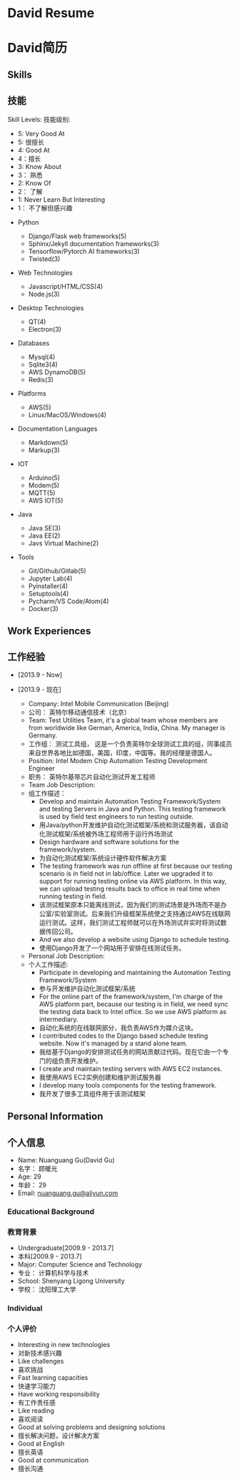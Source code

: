 # David Resume
# David简历

## Skills
## 技能

Skill Levels:
技能级别:
* 5: Very Good At
* 5: 很擅长
* 4: Good At
* 4：擅长
* 3: Know About
* 3： 熟悉
* 2: Know Of
* 2： 了解
* 1: Never Learn But Interesting
* 1： 不了解但感兴趣

- Python
    + Django/Flask web frameworks(5)
    + Sphinx/Jekyll documentation frameworks(3) 
    + Tensorflow/Pytorch AI frameworks(3)
    + Twisted(3)

- Web Technologies
    + Javascript/HTML/CSS(4)
    + Node.js(3)

- Desktop Technologies
    + QT(4)
    + Electron(3)
    
- Databases
    + Mysql(4)
    + Sqlite3(4)
    + AWS DynamoDB(5)
    + Redis(3)

- Platforms
    + AWS(5)
    + Linux/MacOS/Windows(4)

- Documentation Languages
    + Markdown(5)
    + Markup(3)

- IOT
    + Arduino(5)
    + Modem(5)
    + MQTT(5)
    + AWS IOT(5)

- Java
    + Java SE(3)
    + Java EE(2)
    + Javs Virtual Machine(2)

- Tools
    + Git/Github/Gitlab(5)
    + Jupyter Lab(4)
    + Pyinstaller(4)
    + Setuptools(4)
    + Pycharm/VS Code/Atom(4)
    + Docker(3)



## Work Experiences
## 工作经验
            
- [2013.9 - Now]
- [2013.9 - 现在]

    * Company: Intel Mobile Communication (Beijing)
    * 公司： 英特尔移动通信技术（北京）
    * Team: Test Utilities Team, it's a global team whose members are from worldwide like German, America, India, China. My manager is Germany.
    * 工作组： 测试工具组， 这是一个负责英特尔全球测试工具的组，同事成员来自世界各地比如德国，美国，印度，中国等。我的经理是德国人。
    * Position: Intel Modem Chip Automation Testing Development Engineer
    * 职务： 英特尔基带芯片自动化测试开发工程师
    * Team Job Description:
    * 组工作描述：
        + Develop and maintain Automation Testing Framework/System and testing Servers in Java and Python. This testing framework is used by field test engineers to run testing outside.
        + 用Java/python开发维护自动化测试框架/系统和测试服务器，该自动化测试框架/系统被外场工程师用于运行外场测试
        + Design hardware and software solutions for the framework/system.  
        + 为自动化测试框架/系统设计硬件软件解决方案
        + The testing framework was run offline at first because our testing scenario is in field not in lab/office. Later we upgraded it to support for running testing online via AWS platform. In this way, we can upload testing results back to office in real time when running testing in field.
        + 该测试框架原本只能离线测试，因为我们的测试场景是外场而不是办公室/实验室测试。后来我们升级框架系统使之支持通过AWS在线联网运行测试。这样，我们测试工程师就可以在外场测试并实时将测试数据传回公司。
        + And we also develop a website using Django to schedule testing.
        + 使用Django开发了一个网站用于安排在线测试任务。
    * Personal Job Description:
    * 个人工作描述:
        + Participate in developing and maintaining the Automation Testing Framework/System
        + 参与开发维护自动化测试框架/系统
        + For the online part of the framework/system, I'm charge of the AWS platform part, because our testing is in field, we need sync the testing data back to Intel office. So we use AWS platform as intermediary.
        + 自动化系统的在线联网部分，我负责AWS作为媒介这块。
        + I contributed codes to the Django based schedule testing website. Now it's managed by a stand alone team.
        + 我给基于Django的安排测试任务的网站贡献过代码。现在它由一个专门的组负责开发维护。
        + I create and maintain testing servers with AWS EC2 instances.
        + 我使用AWS EC2实例创建和维护测试服务器
        + I develop many tools components for the testing framework.
        + 我开发了很多工具组件用于该测试框架

## Personal Information
## 个人信息

* Name: Nuanguang Gu(David Gu)
* 名字： 顾暖光
* Age: 29
* 年龄： 29
* Email: nuanguang.gu@aliyun.com

### Educational Background
### 教育背景

* Undergraduate[2009.9 - 2013.7]
* 本科[2009.9 - 2013.7]
* Major: Computer Science and Technology
* 专业： 计算机科学与技术
* School: Shenyang Ligong University
* 学校： 沈阳理工大学
        
###  Individual
### 个人评价

* Interesting in new technologies
* 对新技术感兴趣
* Like challenges
* 喜欢挑战
* Fast learning capacities
* 快速学习能力
* Have working responsibility
* 有工作责任感
* Like reading
* 喜欢阅读
* Good at solving problems and designing solutions
* 擅长解决问题，设计解决方案
* Good at English
* 擅长英语
* Good at communication
* 擅长沟通
